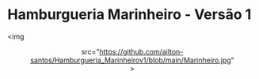 # Hamburgueria Marinheiro - Versão 1


 <img <CENTER> src="https://github.com/ailton-santos/Hamburgueria_Marinheirov1/blob/main/Marinheiro.jpg" <CENTER>></CENTER>
